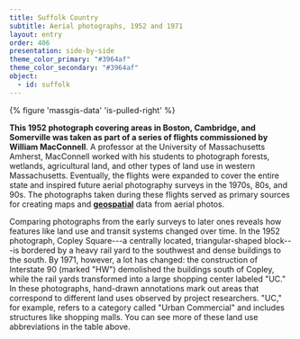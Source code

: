 ```yaml
---
title: Suffolk Country
subtitle: Aerial photographs, 1952 and 1971
layout: entry
order: 406
presentation: side-by-side
theme_color_primary: "#3964af"
theme_color_secondary: "#3964af"
object:
  - id: suffolk
---
```


{% figure 'massgis-data' 'is-pulled-right' %}

**This 1952 photograph covering areas in Boston, Cambridge, and Somerville was taken as part of a series of flights commissioned by William MacConnell**. A professor at the University of Massachusetts Amherst, MacConnell worked with his students to photograph forests, wetlands, agricultural land, and other types of land use in western Massachusetts. Eventually, the flights were expanded to cover the entire state and inspired future aerial photography surveys in the 1970s, 80s, and 90s. The photographs taken during these flights served as primary sources for creating maps and **<a class="gloss" target="blank" href="../../../glossary/">geospatial</a>** data from aerial photos.

Comparing photographs from the early surveys to later ones reveals how features like land use and transit systems changed over time. In the 1952 photograph, Copley Square---a centrally located, triangular-shaped block---is bordered by a heavy rail yard to the southwest and dense buildings to the south. By 1971, however, a lot has changed: the construction of Interstate 90 (marked "HW") demolished the buildings south of Copley, while the rail yards transformed into a large shopping center labeled "UC." In these photographs, hand-drawn annotations mark out areas that correspond to different land uses observed by project researchers. "UC," for example, refers to a category called "Urban Commercial" and includes structures like shopping malls. You can see more of these land use abbreviations in the table above.